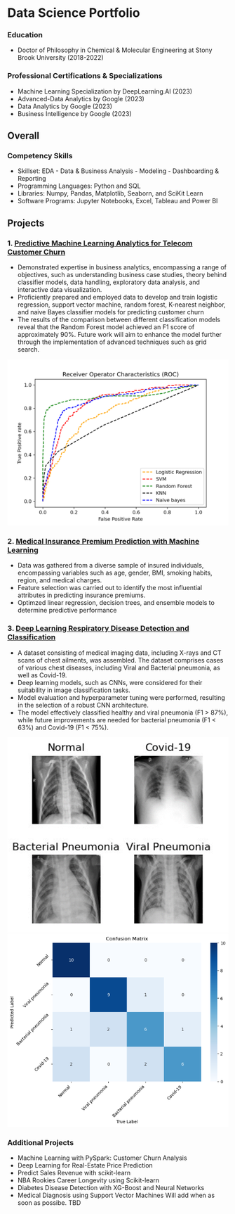 # Data Science Portfolio

### Education
 - Doctor of Philosophy in Chemical & Molecular Engineering at Stony Brook University (2018-2022)

### Professional Certifications & Specializations
 - Machine Learning Specialization by DeepLearning.AI 	(2023)
 - Advanced-Data Analytics by Google 	(2023)
 - Data Analytics by Google 	(2023)
 - Business Intelligence by Google 	(2023)


## Overall 
### Competency Skills
 - Skillset: EDA - Data & Business Analysis - Modeling - Dashboarding & Reporting 
 - Programming Languages: Python and SQL
 - Libraries: Numpy, Pandas, Matplotlib, Seaborn, and SciKit Learn
 - Software Programs: Jupyter Notebooks, Excel, Tableau and Power BI


## Projects 
### 1. [Predictive Machine Learning Analytics for Telecom Customer Churn](https://github.com/dsala24/Telecom-Customer-Churn/tree/main) 
 - Demonstrated expertise in business analytics, encompassing a range of objectives, such as understanding business case studies, theory behind classifier models, data handling, exploratory data analysis, and interactive data visualization.
 - Proficiently prepared and employed data to develop and train logistic regression, support vector machine, random forest, K-nearest neighbor, and naive Bayes classifier models for predicting customer churn
 - The results of the comparison between different classification models reveal that the Random Forest model achieved an F1 score of approximately 90%. Future work will aim to enhance the model further through the implementation of advanced techniques such as grid search. 
   
![ROC](https://github.com/dsala24/DS_Portfolio/blob/main/assets/images/Telecom%20Customers%20Churn%20ROC.png)

### 2. [Medical Insurance Premium Prediction with Machine Learning](https://github.com/dsala24/Medical-Insurance-ML/tree/main)
 -  Data was gathered from a diverse sample of insured individuals, encompassing variables such as age, gender, BMI, smoking habits, region, and medical charges. 
 -  Feature selection was carried out to identify the most influential attributes in predicting insurance premiums.
 -  Optimzed linear regression, decision trees, and ensemble models to determine predictive performance

### 3. [Deep Learning Respiratory Disease Detection and Classification](https://github.com/dsala24/Respiratory-Disease-DL/tree/main)
 -  A dataset consisting of medical imaging data, including X-rays and CT scans of chest ailments, was assembled. The dataset comprises cases of various chest diseases, including Viral and Bacterial pneumonia, as well as Covid-19.
 -  Deep learning models, such as CNNs, were considered for their suitability in image classification tasks. 
 -  Model evaluation and hyperparameter tuning were performed, resulting in the selection of a robust CNN architecture.
 -  The model effectively classified healthy and viral pneumonia (F1 > 87%), while future improvements are needed for bacterial pneumonia (F1 < 63%) and Covid-19 (F1 < 75%).

![Img](https://github.com/dsala24/DS_Portfolio/blob/main/assets/images/Chest-X-Ray-Classification-Images-2.png)
![CM](https://github.com/dsala24/DS_Portfolio/blob/main/assets/images/Chest-X-Ray-Classification-CM-2.png)


### Additional Projects
 - Machine Learning with PySpark: Customer Churn Analysis
 - Deep Learning for Real-Estate Price Prediction
 - Predict Sales Revenue with scikit-learn
 - NBA Rookies Career Longevity using Scikit-learn
 - Diabetes Disease Detection with XG-Boost and Neural Networks
 - Medical Diagnosis using Support Vector Machines
Will add when as soon as possibe. TBD 
